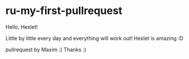 # ru-my-first-pullrequest

Hello, Hexlet!

Little by little every day and everything will work out!
Hexlet is amazing :D

pullrequest by Maxim :)
Thanks :)
